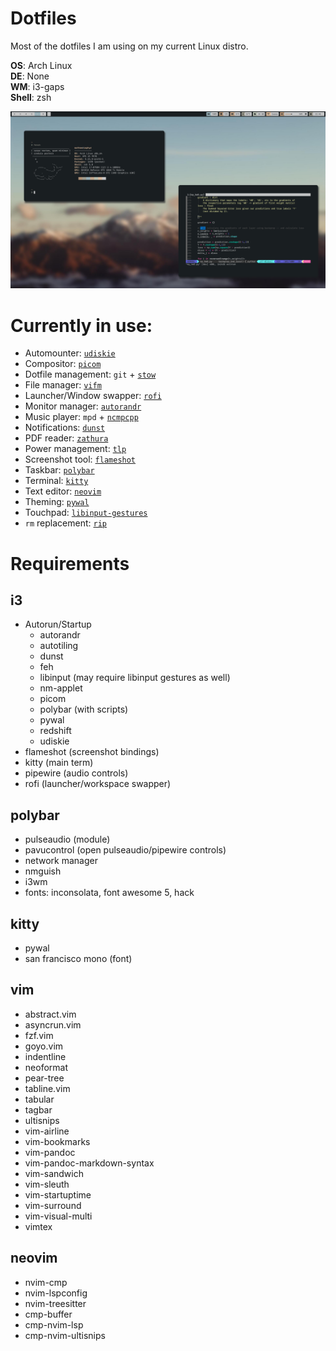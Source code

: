 # Dotfiles
Most of the dotfiles I am using on my current Linux distro.

**OS**: Arch Linux\
**DE**: None\
**WM**: i3-gaps\
**Shell**: zsh

![rice](rice.png?raw=true "Title")

# Currently in use:
- Automounter: [`udiskie`](https://github.com/coldfix/udiskie)
- Compositor: [`picom`](https://github.com/yshui/picom)
- Dotfile management: `git` + [`stow`](https://www.gnu.org/software/stow/)
- File manager: [`vifm`](https://github.com/vifm/vifm)
- Launcher/Window swapper: [`rofi`](https://github.com/davatorium/rofi)
- Monitor manager: [`autorandr`](https://github.com/phillipberndt/autorandr)
- Music player: `mpd` + [`ncmpcpp`](https://github.com/ncmpcpp/ncmpcpp)
- Notifications: [`dunst`](https://github.com/dunst-project/dunst)
- PDF reader: [`zathura`](https://github.com/pwmt/zathura)
- Power management: [`tlp`](https://github.com/linrunner/TLP)
- Screenshot tool: [`flameshot`](https://github.com/flameshot-org/flameshot)
- Taskbar: [`polybar`](https://github.com/polybar/polybar)
- Terminal: [`kitty`](https://github.com/kovidgoyal/kitty)
- Text editor: [`neovim`](https://github.com/neovim/neovim) 
- Theming: [`pywal`](https://github.com/dylanaraps/pywal)
- Touchpad: [`libinput-gestures`](https://github.com/bulletmark/libinput-gestures)
- `rm` replacement: [`rip`](https://github.com/nivekuil/rip)

# Requirements

## i3
- Autorun/Startup
    - autorandr 
    - autotiling
    - dunst
    - feh
    - libinput (may require libinput gestures as well)
    - nm-applet
    - picom
    - polybar (with scripts)
    - pywal
    - redshift
    - udiskie
- flameshot (screenshot bindings)
- kitty (main term)
- pipewire (audio controls)
- rofi (launcher/workspace swapper)

## polybar 
- pulseaudio (module)
- pavucontrol (open pulseaudio/pipewire controls)
- network manager
- nmguish 
- i3wm
- fonts: inconsolata, font awesome 5, hack

## kitty
- pywal
- san francisco mono (font)

## vim
- abstract.vim
- asyncrun.vim
- fzf.vim
- goyo.vim
- indentline
- neoformat
- pear-tree
- tabline.vim
- tabular
- tagbar
- ultisnips
- vim-airline
- vim-bookmarks
- vim-pandoc
- vim-pandoc-markdown-syntax
- vim-sandwich
- vim-sleuth
- vim-startuptime
- vim-surround
- vim-visual-multi
- vimtex

## neovim
- nvim-cmp
- nvim-lspconfig
- nvim-treesitter
- cmp-buffer
- cmp-nvim-lsp
- cmp-nvim-ultisnips
